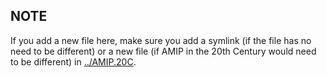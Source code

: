 ## NOTE

If you add a new file here, make sure you add a symlink (if the file has no need to be different) or a new file (if AMIP in the 20th Century would need to be different) in [../AMIP.20C](../AMIP.20C).
